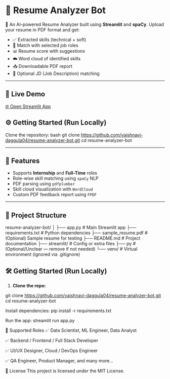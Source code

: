 # 📄 Resume Analyzer Bot

🚀 An AI-powered Resume Analyzer built using **Streamlit** and **spaCy**. Upload your resume in PDF format and get:

- ✅ Extracted skills (technical + soft)
- 🎯 Match with selected job roles
- 📊 Resume score with suggestions
- ☁️ Word cloud of identified skills
- 📥 Downloadable PDF report
- 📝 Optional JD (Job Description) matching

---

## 🚀 Live Demo
[🌐 Open Streamlit App](https://vaishnavi-daggula04-resume-analyzer-bot.streamlit.app)

## ⚙️ Getting Started (Run Locally)
Clone the repository:
bash
git clone https://github.com/vaishnavi-daggula04/resume-analyzer-bot.git
cd resume-analyzer-bot

---

## 🧠 Features

- Supports **Internship** and **Full-Time** roles
- Role-wise skill matching using `spaCy` NLP
- PDF parsing using `pdfplumber`
- Skill cloud visualization with `WordCloud`
- Custom PDF feedback report using `FPDF`

---

## 📁 Project Structure

resume-analyzer-bot/
│
├── app.py # Main Streamlit app
├── requirements.txt # Python dependencies
├── sample_resume.pdf # (Optional) Sample resume for testing
├── README.md # Project documentation
├── streamlit/ # Config or extra files
├── py # (Optional/Unclear — remove if not needed)
└── venv/ # Virtual environment (ignored via .gitignore)

## 🛠️ Getting Started (Run Locally)

1. **Clone the repo:**

git clone https://github.com/vaishnavi-daggula04/resume-analyzer-bot.git
cd resume-analyzer-bot

Install dependencies:
pip install -r requirements.txt

Run the app:
streamlit run app.py

💼 Supported Roles
✅ Data Scientist, ML Engineer, Data Analyst

✅ Backend / Frontend / Full Stack Developer

✅ UI/UX Designer, Cloud / DevOps Engineer

✅ QA Engineer, Product Manager, and many more...

🧾 License
This project is licensed under the MIT License.

